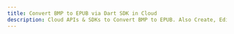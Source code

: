 ---title: Convert BMP to EPUB via Dart SDK in Clouddescription: Cloud APIs & SDKs to Convert BMP to EPUB. Also Create, Edit & Render Microsoft Word & OpenOffice documents in the Cloud.---